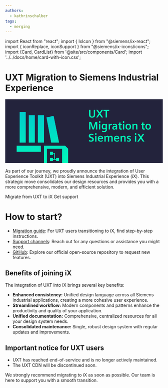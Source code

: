 ```yaml
---
authors:
  - kathrinschalber
tags:
  - merging
---
```


import React from "react";
import { IxIcon } from "@siemens/ix-react";
import { iconReplace, iconSupport } from "@siemens/ix-icons/icons";
import {Card, CardList} from '@site/src/components/Card';
import '../../docs/home/card-with-icon.css';

# UXT Migration to Siemens Industrial Experience

![banner](./2025_uxt.png)

As part of our journey, we proudly announce the integration of User Experience Toolkit (UXT) into Siemens Industrial Experience (iX). This strategic move consolidates our design resources and provides you with a more comprehensive, modern, and efficient solution.

<CardList>
 <Card link="home/migration/uxt"><IxIcon className="Card_Icon" name={iconReplace} size="16"></IxIcon> Migrate from UXT to iX</Card>
 <Card link="home/support/contact-us"><IxIcon className="Card_Icon" name={iconSupport} size="16"></IxIcon>Get support</Card>
</CardList>

<!-- truncate -->

# How to start?

- [Migration guide](/docs/home/migration/uxt): For UXT users transitioning to iX, find step-by-step instructions.
- [Support channels](/docs/home/support/contact-us): Reach out for any questions or assistance you might need.
- [GitHub](https://github.com/siemens/ix/issues): Explore our official open-source repository to request new features.

## Benefits of joining iX

The integration of UXT into iX brings several key benefits:

- **Enhanced consistency:** Unified design language across all Siemens industrial applications, creating a more cohesive user experience.
- **Streamlined workflow:** Modern components and patterns enhance the productivity and quality of your application.
- **Unified documentation:** Comprehensive, centralized resources for all your design system needs.
- **Consolidated maintenance:** Single, robust design system with regular updates and improvements.

## Important notice for UXT users

- UXT has reached end-of-service and is no longer actively maintained.
- The UXT CDN will be discontinued soon.

We strongly recommend migrating to iX as soon as possible. Our team is here to support you with a smooth transition. 

